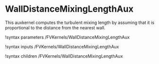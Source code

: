 # WallDistanceMixingLengthAux

This auxkernel computes the turbulent mixing length by assuming that it is
proportional to the distance from the nearest wall.

!syntax parameters /FVKernels/WallDistanceMixingLengthAux

!syntax inputs /FVKernels/WallDistanceMixingLengthAux

!syntax children /FVKernels/WallDistanceMixingLengthAux
